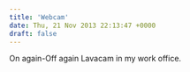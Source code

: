 ```yaml
---
title: 'Webcam'
date: Thu, 21 Nov 2013 22:13:47 +0000
draft: false
---
```


On again-Off again Lavacam in my work office.